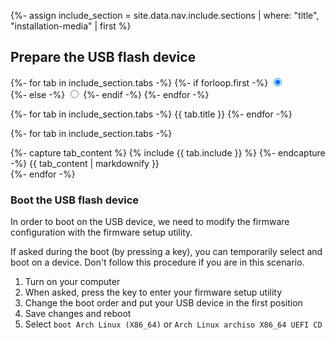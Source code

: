 {%- assign include_section = site.data.nav.include.sections | where: "title", "installation-media" | first %}

## Prepare the USB flash device

<div class="tab-main">

  {%- for tab in include_section.tabs -%}
    {%- if forloop.first -%}
      <input class="tab-controller" type="radio" name="tab-controller-{{ include_section.title }}" id="tab-controller-{{ include_section.title }}-{{ forloop.index }}" checked />    
    {%- else -%}
      <input class="tab-controller" type="radio" name="tab-controller-{{ include_section.title }}" id="tab-controller-{{ include_section.title }}-{{ forloop.index }}" />
    {%- endif -%}
  {%- endfor -%}

  <nav class="tab-nav">
    {%- for tab in include_section.tabs -%}
      <label class="tab-nav__item tab-nav__item--{{ forloop.index }} text-delta" for="tab-controller-{{ include_section.title }}-{{ forloop.index }}">{{ tab.title }}</label>
    {%- endfor -%}
  </nav>

  {%- for tab in include_section.tabs -%}
    <div class="tab-content tab-content--{{ forloop.index }}">
      {%- capture tab_content %}
{% include {{ tab.include }} %}
      {%- endcapture -%}
{{ tab_content  | markdownify }}
    </div>
  {%- endfor -%}

</div>

### Boot the USB flash device

In order to boot on the USB device, we need to modify the firmware configuration with the firmware setup utility.

If asked during the boot (by pressing a key), you can temporarily select and boot on a device. Don't follow this procedure if you are in this scenario.

1. Turn on your computer
1. When asked, press the key to enter your firmware setup utility
1. Change the boot order and put your USB device in the first position
1. Save changes and reboot
1. Select `boot Arch Linux (X86_64)` or `Arch Linux archiso X86_64 UEFI CD`
